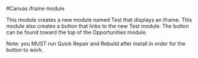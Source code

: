 #Canvas iframe module

This module creates a new module named Test that displays an iframe.  This module also creates a button that links to 
the new Test module.  The button can be found toward the top of the Opportunities module.

Note:  you MUST run Quick Repair and Rebuild after install in order for the button to work.